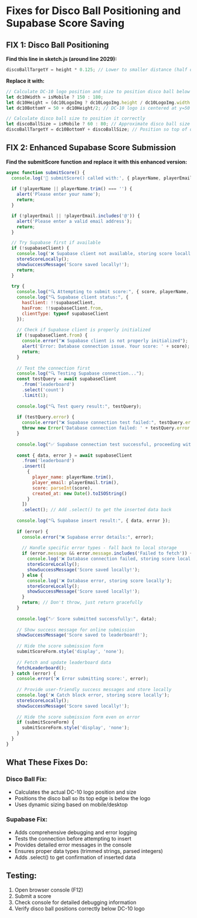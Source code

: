 # Fixes for Disco Ball Positioning and Supabase Score Saving

## FIX 1: Disco Ball Positioning

**Find this line in sketch.js (around line 2029):**
```javascript
discoBallTargetY = height * 0.125; // Lower to smaller distance (half of original 0.25)
```

**Replace it with:**
```javascript
// Calculate DC-10 logo position and size to position disco ball below it
let dc10Width = isMobile ? 150 : 180;
let dc10Height = (dc10LogoImg ? dc10LogoImg.height / dc10LogoImg.width : 1) * dc10Width;
let dc10BottomY = 50 + dc10Height/2; // DC-10 logo is centered at y=50

// Calculate disco ball size to position it correctly
let discoBallSize = isMobile ? 60 : 80; // Approximate disco ball size
discoBallTargetY = dc10BottomY + discoBallSize; // Position so top of disco ball is below the logo
```

## FIX 2: Enhanced Supabase Score Submission

**Find the submitScore function and replace it with this enhanced version:**

```javascript
async function submitScore() {
  console.log('🎯 submitScore() called with:', { playerName, playerEmail, score });
  
  if (!playerName || playerName.trim() === '') {
    alert('Please enter your name');
    return;
  }

  if (!playerEmail || !playerEmail.includes('@')) {
    alert('Please enter a valid email address');
    return;
  }

  // Try Supabase first if available
  if (!supabaseClient) {
    console.log('❌ Supabase client not available, storing score locally');
    storeScoreLocally();
    showSuccessMessage('Score saved locally!');
    return;
  }
  
  try {
    console.log("🔍 Attempting to submit score:", { score, playerName, playerEmail });
    console.log("🔍 Supabase client status:", { 
      hasClient: !!supabaseClient, 
      hasFrom: !!supabaseClient.from,
      clientType: typeof supabaseClient 
    });
    
    // Check if Supabase client is properly initialized
    if (!supabaseClient.from) {
      console.error("❌ Supabase client is not properly initialized");
      alert('Error: Database connection issue. Your score: ' + score);
      return;
    }
    
    // Test the connection first
    console.log("🔍 Testing Supabase connection...");
    const testQuery = await supabaseClient
      .from('leaderboard')
      .select('count')
      .limit(1);
    
    console.log("🔍 Test query result:", testQuery);
    
    if (testQuery.error) {
      console.error("❌ Supabase connection test failed:", testQuery.error);
      throw new Error('Database connection failed: ' + testQuery.error.message);
    }
    
    console.log("✅ Supabase connection test successful, proceeding with score submission...");
    
    const { data, error } = await supabaseClient
      .from('leaderboard')
      .insert([
        { 
          player_name: playerName.trim(),
          player_email: playerEmail.trim(),
          score: parseInt(score),
          created_at: new Date().toISOString()
        }
      ])
      .select(); // Add .select() to get the inserted data back
      
    console.log("🔍 Supabase insert result:", { data, error });
    
    if (error) {
      console.error("❌ Supabase error details:", error);
      
      // Handle specific error types - fall back to local storage
      if (error.message && error.message.includes('Failed to fetch')) {
        console.log('❌ Database connection failed, storing score locally');
        storeScoreLocally();
        showSuccessMessage('Score saved locally!');
      } else {
        console.log('❌ Database error, storing score locally');
        storeScoreLocally();
        showSuccessMessage('Score saved locally!');
      }
      return; // Don't throw, just return gracefully
    }
    
    console.log("✅ Score submitted successfully:", data);
    
    // Show success message for online submission
    showSuccessMessage('Score saved to leaderboard!');
    
    // Hide the score submission form
    submitScoreForm.style('display', 'none');
    
    // Fetch and update leaderboard data
    fetchLeaderboard();
  } catch (error) {
    console.error('❌ Error submitting score:', error);
    
    // Provide user-friendly success messages and store locally
    console.log('❌ Catch block error, storing score locally');
    storeScoreLocally();
    showSuccessMessage('Score saved locally!');
    
    // Hide the score submission form even on error
    if (submitScoreForm) {
      submitScoreForm.style('display', 'none');
    }
  }
}
```

## What These Fixes Do:

### Disco Ball Fix:
- Calculates the actual DC-10 logo position and size
- Positions the disco ball so its top edge is below the logo
- Uses dynamic sizing based on mobile/desktop

### Supabase Fix:
- Adds comprehensive debugging and error logging
- Tests the connection before attempting to insert
- Provides detailed error messages in the console
- Ensures proper data types (trimmed strings, parsed integers)
- Adds .select() to get confirmation of inserted data

## Testing:
1. Open browser console (F12)
2. Submit a score
3. Check console for detailed debugging information
4. Verify disco ball positions correctly below DC-10 logo
